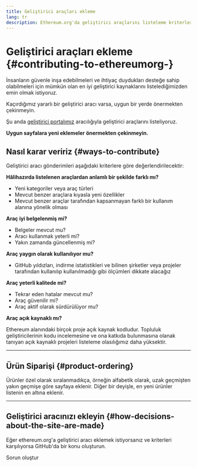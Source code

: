 ```yaml
---
title: Geliştirici araçları ekleme
lang: tr
description: Ethereum.org'da geliştirici araçlarını listeleme kriterlerimiz
---
```


# Geliştirici araçları ekleme {#contributing-to-ethereumorg-}

İnsanların güvenle inşa edebilmeleri ve ihtiyaç duydukları desteğe sahip olabilmeleri için mümkün olan en iyi geliştirici kaynaklarını listelediğimizden emin olmak istiyoruz.

Kaçırdığımız yararlı bir geliştirici aracı varsa, uygun bir yerde önermekten çekinmeyin.

Şu anda [geliştirici portalımız](/developers/) aracılığıyla geliştirici araçlarını listeliyoruz.

**Uygun sayfalara yeni eklemeler önermekten çekinmeyin.**

## Nasıl karar veririz {#ways-to-contribute}

Geliştirici aracı gönderimleri aşağıdaki kriterlere göre değerlendirilecektir:

**Hâlihazırda listelenen araçlardan anlamlı bir şekilde farklı mı?**

- Yeni kategoriler veya araç türleri
- Mevcut benzer araçlara kıyasla yeni özellikler
- Mevcut benzer araçlar tarafından kapsanmayan farklı bir kullanım alanına yönelik olması

**Araç iyi belgelenmiş mi?**

- Belgeler mevcut mu?
- Aracı kullanmak yeterli mi?
- Yakın zamanda güncellenmiş mi?

**Araç yaygın olarak kullanılıyor mu?**

- GitHub yıldızları, indirme istatistikleri ve bilinen şirketler veya projeler tarafından kullanılıp kullanılmadığı gibi ölçümleri dikkate alacağız

**Araç yeterli kalitede mi?**

- Tekrar eden hatalar mevcut mu?
- Araç güvenilir mi?
- Araç aktif olarak sürdürülüyor mu?

**Araç açık kaynaklı mı?**

Ethereum alanındaki birçok proje açık kaynak kodludur. Topluluk geliştiricilerinin kodu incelemesine ve ona katkıda bulunmasına olanak tanıyan açık kaynaklı projeleri listeleme olasılığımız daha yüksektir.

---

## Ürün Siparişi {#product-ordering}

Ürünler özel olarak sıralanmadıkça, örneğin alfabetik olarak, uzak geçmişten yakın geçmişe göre sayfaya eklenir. Diğer bir deyişle, en yeni ürünler listenin en altına eklenir.

---

## Geliştirici aracınızı ekleyin {#how-decisions-about-the-site-are-made}

Eğer ethereum.org'a geliştirici aracı eklemek istiyorsanız ve kriterleri karşılıyorsa GitHub'da bir konu oluşturun.

<ButtonLink to="https://github.com/ethereum/ethereum-org-website/issues/new?assignees=&labels=Type%3A+Feature&template=suggest_dev_tool.md&title=">
  Sorun oluştur
</ButtonLink>
